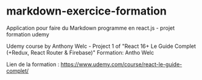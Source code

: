 # markdown-exercice-formation
Application pour faire du Markdown programme en react.js - projet formation udemy

Udemy course by Anthony Welc - Project 1 of "React 16+ Le Guide Complet (+Redux, React Router & Firebase)"
Formation: Antho Welc

Lien de la formation : https://www.udemy.com/course/react-le-guide-complet/
